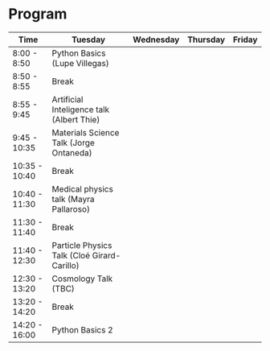 # Program


| Time  | Tuesday | Wednesday | Thursday | Friday |
| ------------- | ------------- | ------------- | ------------- | ------------- |
| 8:00 - 8:50  | Python Basics (Lupe Villegas)  | | | |
| 8:50 - 8:55  |  Break | | | |
| 8:55 - 9:45 | Artificial Inteligence talk (Albert Thie)  | | | |
| 9:45 - 10:35  | Materials Science Talk (Jorge Ontaneda)  | | | |
| 10:35 - 10:40  |  Break | | | |
| 10:40 - 11:30  | Medical physics talk (Mayra Pallaroso) | | | |
| 11:30 - 11:40  |  Break | | | |
| 11:40 - 12:30  | Particle Physics Talk (Cloé Girard-Carillo) | | | |
| 12:30 - 13:20  | Cosmology Talk (TBC)  | | | |
| 13:20 - 14:20  |  Break | | | |
| 14:20 - 16:00  | Python Basics 2 | | | |

